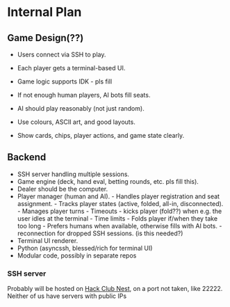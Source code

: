 # Internal Plan


## Game Design(??)
<!-- pls update the `pls fill` parts tysm. also if there is a better subheading here, change it -->
- Users connect via SSH to play.
- Each player gets a terminal-based UI.
- Game logic supports IDK - pls fill
- If not enough human players, AI bots fill seats.
- AI should play reasonably (not just random).

- Use colours, ASCII art, and good layouts.
- Show cards, chips, player actions, and game state clearly.


## Backend
<!-- pls update the `pls fill` parts tysm. -->
- SSH server handling multiple sessions.
- Game engine (deck, hand eval, betting rounds, etc. pls fill this).
- Dealer should be the computer.
- Player manager (human and AI).
      - Handles player registration and seat assignment.
      - Tracks player states (active, folded, all-in, disconnected).
      - Manages player turns 
      - Timeouts - kicks player (fold??) when e.g. the user idles at the terminal
      - Time limits - Folds player if/when they take too long
      - Prefers humans when available, otherwise fills with AI bots.
      - reconnection for dropped SSH sessions. (is this needed?)
- Terminal UI renderer.
- Python (asyncssh, blessed/rich for terminal UI)
- Modular code, possibly in separate repos

### SSH server

Probably will be hosted on [Hack Club Nest](https://hackclub.app), on a port not taken, like 22222. Neither of us have servers with public IPs